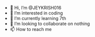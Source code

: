 - 👋 Hi, I’m @JEYKRISH016
- 👀 I’m interested in coding
- 🌱 I’m currently learning 7th
- 💞️ I’m looking to collaborate on nothing
- 📫 How to reach me 

<!---
JEYKRISH016/JEYKRISH016 is a ✨ special ✨ repository because its `README.md` (this file) appears on your GitHub profile.
You can click the Preview link to take a look at your changes.
--->
